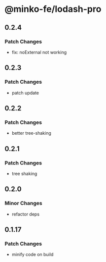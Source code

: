 # @minko-fe/lodash-pro

## 0.2.4

### Patch Changes

- fix: noExternal not working

## 0.2.3

### Patch Changes

- patch update

## 0.2.2

### Patch Changes

- better tree-shaking

## 0.2.1

### Patch Changes

- tree shaking

## 0.2.0

### Minor Changes

- refactor deps

## 0.1.17

### Patch Changes

- minify code on build
